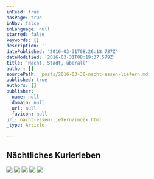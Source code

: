 ```yaml
---
inFeed: true
hasPage: true
inNav: false
inLanguage: null
starred: false
keywords: []
description: ''
datePublished: '2016-03-31T08:26:18.787Z'
dateModified: '2016-03-31T08:19:37.579Z'
title: 'Nacht, Stadt, überall'
author: []
sourcePath: _posts/2016-03-30-nacht-essen-liefern.md
published: true
authors: []
publisher:
  name: null
  domain: null
  url: null
  favicon: null
url: nacht-essen-liefern/index.html
_type: Article

---
```

## Nächtliches Kurierleben
![](https://the-grid-user-content.s3-us-west-2.amazonaws.com/681b2023-bc60-43e7-9624-f65685cf31c9.jpg)
![](https://the-grid-user-content.s3-us-west-2.amazonaws.com/47e08976-f729-4228-8ac1-6d85dd568a75.jpg)
![](https://the-grid-user-content.s3-us-west-2.amazonaws.com/7cde8185-8d68-419e-80d0-3b60a22e28c4.jpg)
![](https://the-grid-user-content.s3-us-west-2.amazonaws.com/414059d3-227d-4153-8ae5-01c8c631f69d.jpg)
![](https://the-grid-user-content.s3-us-west-2.amazonaws.com/974f8552-4d5e-40eb-ab16-a74a9431e196.jpg)